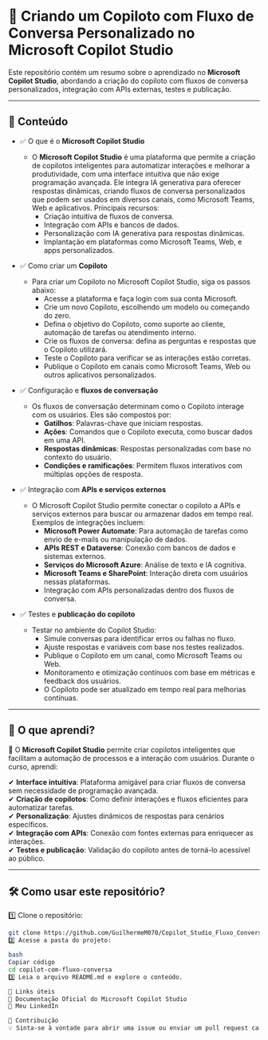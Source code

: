 # 🚀 Criando um Copiloto com Fluxo de Conversa Personalizado no Microsoft Copilot Studio

Este repositório contém um resumo sobre o aprendizado no **Microsoft Copilot Studio**, abordando a criação do copiloto com fluxos de conversa personalizados, integração com APIs externas, testes e publicação.

---

## 📌 Conteúdo  

- ✅ O que é o **Microsoft Copilot Studio**  
    * O **Microsoft Copilot Studio** é uma plataforma que permite a criação de copilotos inteligentes para automatizar interações e melhorar a produtividade, com uma interface intuitiva que não exige programação avançada. Ele integra IA generativa para oferecer respostas dinâmicas, criando fluxos de conversa personalizados que podem ser usados em diversos canais, como Microsoft Teams, Web e aplicativos.
    Principais recursos:
        - Criação intuitiva de fluxos de conversa.
        - Integração com APIs e bancos de dados.
        - Personalização com IA generativa para respostas dinâmicas.
        - Implantação em plataformas como Microsoft Teams, Web, e apps personalizados.

- ✅ Como criar um **Copiloto**  
    * Para criar um Copiloto no Microsoft Copilot Studio, siga os passos abaixo:
        - Acesse a plataforma e faça login com sua conta Microsoft.
        - Crie um novo Copiloto, escolhendo um modelo ou começando do zero.
        - Defina o objetivo do Copiloto, como suporte ao cliente, automação de tarefas ou atendimento interno.
        - Crie os fluxos de conversa: defina as perguntas e respostas que o Copiloto utilizará.
        - Teste o Copiloto para verificar se as interações estão corretas.
        - Publique o Copiloto em canais como Microsoft Teams, Web ou outros aplicativos personalizados.

- ✅ Configuração e **fluxos de conversação**  
    * Os fluxos de conversação determinam como o Copiloto interage com os usuários. Eles são compostos por:
        - **Gatilhos**: Palavras-chave que iniciam respostas.
        - **Ações**: Comandos que o Copiloto executa, como buscar dados em uma API.
        - **Respostas dinâmicas**: Respostas personalizadas com base no contexto do usuário.
        - **Condições e ramificações**: Permitem fluxos interativos com múltiplas opções de resposta.

- ✅ Integração com **APIs e serviços externos**  
    * O Microsoft Copilot Studio permite conectar o copiloto a APIs e serviços externos para buscar ou armazenar dados em tempo real. Exemplos de integrações incluem:
        - **Microsoft Power Automate**: Para automação de tarefas como envio de e-mails ou manipulação de dados.
        - **APIs REST e Dataverse**: Conexão com bancos de dados e sistemas externos.
        - **Serviços do Microsoft Azure**: Análise de texto e IA cognitiva.
        - **Microsoft Teams e SharePoint**: Interação direta com usuários nessas plataformas.
        - Integração com APIs personalizadas dentro dos fluxos de conversa.

- ✅ Testes e **publicação do copiloto**  
    * Testar no ambiente do Copilot Studio:
        - Simule conversas para identificar erros ou falhas no fluxo.
        - Ajuste respostas e variáveis com base nos testes realizados.
        - Publique o Copiloto em um canal, como Microsoft Teams ou Web.
        - Monitoramento e otimização contínuos com base em métricas e feedback dos usuários.
        - O Copiloto pode ser atualizado em tempo real para melhorias contínuas.

---

## 📖 O que aprendi?  

📌 O **Microsoft Copilot Studio** permite criar copilotos inteligentes que facilitam a automação de processos e a interação com usuários. Durante o curso, aprendi:

✔ **Interface intuitiva**: Plataforma amigável para criar fluxos de conversa sem necessidade de programação avançada.  
✔ **Criação de copilotos**: Como definir interações e fluxos eficientes para automatizar tarefas.  
✔ **Personalização**: Ajustes dinâmicos de respostas para cenários específicos.  
✔ **Integração com APIs**: Conexão com fontes externas para enriquecer as interações.  
✔ **Testes e publicação**: Validação do copiloto antes de torná-lo acessível ao público.

---

## 🛠 Como usar este repositório?  

1️⃣ Clone o repositório:  
   ```bash
   git clone https://github.com/GuilhermeM070/Copilot_Studio_Fluxo_Conversas_Selecionadas.git
2️⃣ Acesse a pasta do projeto:

bash
Copiar código
cd copilot-com-fluxo-conversa
3️⃣ Leia o arquivo README.md e explore o conteúdo.

📎 Links úteis
🔗 Documentação Oficial do Microsoft Copilot Studio
🔗 Meu LinkedIn

📢 Contribuição
💡 Sinta-se à vontade para abrir uma issue ou enviar um pull request caso tenha sugestões de melhorias!
